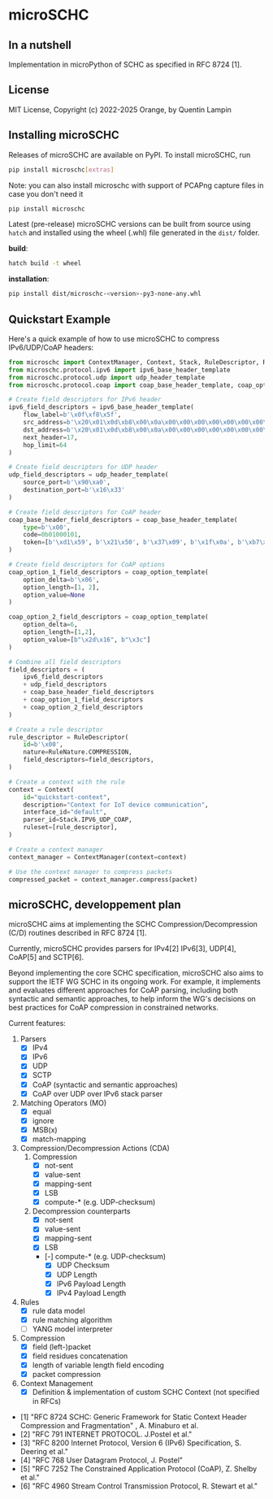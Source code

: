 # microSCHC

## In a nutshell

Implementation in microPython of SCHC as specified in RFC 8724 [1].

## License

MIT License, Copyright (c) 2022-2025 Orange, by Quentin Lampin

## Installing microSCHC

Releases of microSCHC are available on PyPI. To install microSCHC, run

```bash
pip install microschc[extras]
```

Note: you can also install microschc with support of PCAPng capture files in case you don't need it

```bash
pip install microschc
```


Latest (pre-release) microSCHC versions can be built from source using `hatch` and installed using the wheel (.whl) file generated in the `dist/` folder.

**build**:

```bash
hatch build -t wheel
```

**installation**:

```bash
pip install dist/microschc-<version>-py3-none-any.whl
```

## Quickstart Example

Here's a quick example of how to use microSCHC to compress IPv6/UDP/CoAP headers:

```python
from microschc import ContextManager, Context, Stack, RuleDescriptor, RuleNature
from microschc.protocol.ipv6 import ipv6_base_header_template
from microschc.protocol.udp import udp_header_template
from microschc.protocol.coap import coap_base_header_template, coap_option_template

# Create field descriptors for IPv6 header
ipv6_field_descriptors = ipv6_base_header_template(
    flow_label=b'\x0f\xf8\x5f',
    src_address=b'\x20\x01\x0d\xb8\x00\x0a\x00\x00\x00\x00\x00\x00\x00\x00\x00\x03',
    dst_address=b'\x20\x01\x0d\xb8\x00\x0a\x00\x00\x00\x00\x00\x00\x00\x00\x00\x20',
    next_header=17,
    hop_limit=64
)

# Create field descriptors for UDP header
udp_field_descriptors = udp_header_template(
    source_port=b'\x90\xa0',
    destination_port=b'\x16\x33'
)

# Create field descriptors for CoAP header
coap_base_header_field_descriptors = coap_base_header_template(
    type=b'\x00',
    code=0b01000101,
    token=[b'\xd1\x59', b'\x21\x50', b'\x37\x09', b'\x1f\x0a', b'\xb7\x25', b'\x8d\x43']
)

# Create field descriptors for CoAP options
coap_option_1_field_descriptors = coap_option_template(
    option_delta=b'\x06',
    option_length=[1, 2],
    option_value=None
)

coap_option_2_field_descriptors = coap_option_template(
    option_delta=6,
    option_length=[1,2],
    option_value=[b"\x2d\x16", b"\x3c"]
)

# Combine all field descriptors
field_descriptors = (
    ipv6_field_descriptors
    + udp_field_descriptors 
    + coap_base_header_field_descriptors 
    + coap_option_1_field_descriptors 
    + coap_option_2_field_descriptors 
)

# Create a rule descriptor
rule_descriptor = RuleDescriptor(
    id=b'\x00',
    nature=RuleNature.COMPRESSION,
    field_descriptors=field_descriptors,
)

# Create a context with the rule
context = Context(
    id="quickstart-context",
    description="Context for IoT device communication",
    interface_id="default",
    parser_id=Stack.IPV6_UDP_COAP,
    ruleset=[rule_descriptor],
)

# Create a context manager
context_manager = ContextManager(context=context)

# Use the context manager to compress packets
compressed_packet = context_manager.compress(packet)
```

## microSCHC, developpement plan

microSCHC aims at implementing the SCHC Compression/Decompression (C/D) routines described in RFC 8724 [1].

Currently, microSCHC provides parsers for IPv4[2] IPv6[3], UDP[4], CoAP[5] and SCTP[6].

Beyond implementing the core SCHC specification, microSCHC also aims to support the IETF WG SCHC in its ongoing work. 
For example, it implements and evaluates different approaches for CoAP parsing, including both syntactic and semantic approaches, to help inform the WG's decisions on best practices for CoAP compression in constrained networks.

Current features:

1. Parsers
   - [x] IPv4
   - [x] IPv6
   - [x] UDP
   - [x] SCTP
   - [x] CoAP (syntactic and semantic approaches)
   - [x] CoAP over UDP over IPv6 stack parser
   
2. Matching Operators (MO)
   - [x] equal
   - [x] ignore
   - [x] MSB(x)
   - [x] match-mapping

3. Compression/Decompression Actions (CDA)
   1. Compression
      - [x] not-sent
      - [x] value-sent
      - [x] mapping-sent
      - [x] LSB
      - [x] compute-* (e.g. UDP-checksum)
      
   2. Decompression counterparts
      - [x] not-sent
      - [x] value-sent
      - [x] mapping-sent
      - [x] LSB
      - [-] compute-* (e.g. UDP-checksum)
         - [x] UDP Checksum
         - [x] UDP Length
         - [x] IPv6 Payload Length
         - [x] IPv4 Payload Length
      
4. Rules
   - [x] rule data model
   - [x] rule matching algorithm
   - [ ] YANG model interpreter
5. Compression
   - [x] field (left-)packet
   - [x] field residues concatenation
   - [x] length of variable length field encoding
   - [x] packet compression
6. Context Management
   - [x] Definition & implementation of custom SCHC Context (not specified in RFCs)

- [1] "RFC 8724 SCHC: Generic Framework for Static Context Header Compression and Fragmentation" , A. Minaburo et al.
- [2] "RFC 791 INTERNET PROTOCOL. J.Postel et al."
- [3] "RFC 8200 Internet Protocol, Version 6 (IPv6) Specification, S. Deering et al."
- [4] "RFC 768 User Datagram Protocol, J. Postel"
- [5] "RFC 7252 The Constrained Application Protocol (CoAP), Z. Shelby et al."
- [6] "RFC 4960 Stream Control Transmission Protocol, R. Stewart et al."